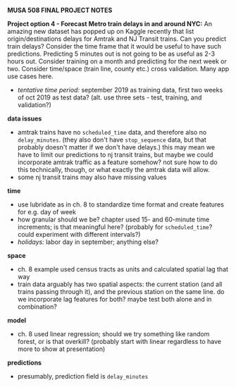 **MUSA 508 FINAL PROJECT NOTES**

**Project option 4 - Forecast Metro train delays in and around NYC:** An amazing new dataset has popped up on Kaggle recently that list origin/destinations delays for Amtrak and NJ Transit trains. Can you predict train delays? Consider the time frame that it would be useful to have such predictions. Predicting 5 minutes out is not going to be as useful as 2-3 hours out. Consider training on a month and predicting for the next week or two. Consider time/space (train line, county etc.) cross validation. Many app use cases here.

- _tentative time period:_ september 2019 as training data, first two weeks of oct 2019 as test data? (alt. use three sets - test, training, and validation?)

**data issues**

- amtrak trains have no `scheduled_time` data, and therefore also no `delay_minutes`. (they also don't have `stop_sequence` data, but that probably doesn't matter if we don't have delays.) this may mean we have to limit our predictions to nj transit trains, but maybe we could incorporate amtrak traffic as a feature somehow? not sure how to do this technically, though, or what exactly the amtrak data will allow.
- some nj transit trains may also have missing values

**time**

- use lubridate as in ch. 8 to standardize time format and create features for e.g. day of week 
- how granular should we be? chapter used 15- and 60-minute time increments; is that meaningful here? (probably for `scheduled_time`? could experiment with different intervals?)
- _holidays:_ labor day in september; anything else?

**space**

- ch. 8 example used census tracts as units and calculated spatial lag that way
- train data arguably has two spatial aspects: the current station (and all trains passing through it), and the previous station on the same line. do we incorporate lag features for both? maybe test both alone and in combination?


**model**

- ch. 8 used linear regression; should we try something like random forest, or is that overkill? (probably start with linear regardless to have more to show at presentation)

**predictions**

- presumably, prediction field is `delay_minutes`